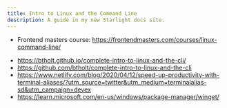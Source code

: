 ```yaml
---
title: Intro to Linux and the Command Line
description: A guide in my new Starlight docs site.
---
```


- Frontend masters course: <https://frontendmasters.com/courses/linux-command-line/>

* <https://btholt.github.io/complete-intro-to-linux-and-the-cli/>
* <https://github.com/btholt/complete-intro-to-linux-and-the-cli>
* <https://www.netlify.com/blog/2020/04/12/speed-up-productivity-with-terminal-aliases/?utm_source=twitter&utm_medium=terminalalias-sd&utm_campaign=devex>
* <https://learn.microsoft.com/en-us/windows/package-manager/winget/>
